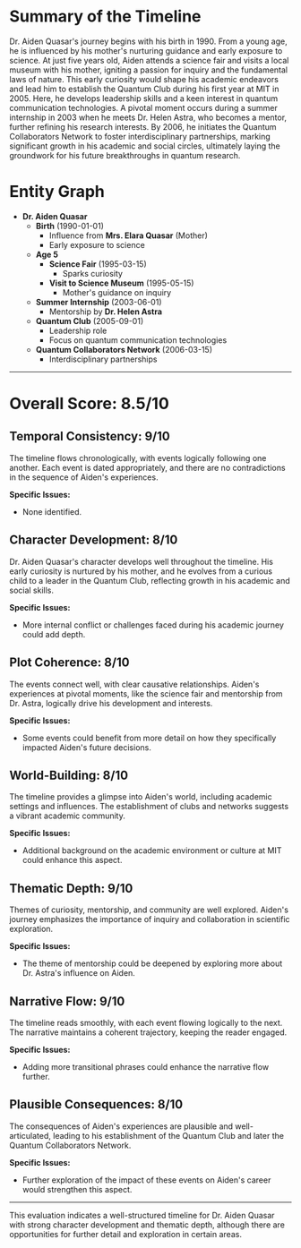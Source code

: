 # Summary of the Timeline

Dr. Aiden Quasar's journey begins with his birth in 1990. From a young age, he is influenced by his mother's nurturing guidance and early exposure to science. At just five years old, Aiden attends a science fair and visits a local museum with his mother, igniting a passion for inquiry and the fundamental laws of nature. This early curiosity would shape his academic endeavors and lead him to establish the Quantum Club during his first year at MIT in 2005. Here, he develops leadership skills and a keen interest in quantum communication technologies. A pivotal moment occurs during a summer internship in 2003 when he meets Dr. Helen Astra, who becomes a mentor, further refining his research interests. By 2006, he initiates the Quantum Collaborators Network to foster interdisciplinary partnerships, marking significant growth in his academic and social circles, ultimately laying the groundwork for his future breakthroughs in quantum research.

# Entity Graph

- **Dr. Aiden Quasar**
  - **Birth** (1990-01-01)
    - Influence from **Mrs. Elara Quasar** (Mother)
    - Early exposure to science
  - **Age 5** 
    - **Science Fair** (1995-03-15)
      - Sparks curiosity
    - **Visit to Science Museum** (1995-05-15)
      - Mother's guidance on inquiry
  - **Summer Internship** (2003-06-01)
    - Mentorship by **Dr. Helen Astra**
  - **Quantum Club** (2005-09-01)
    - Leadership role
    - Focus on quantum communication technologies
  - **Quantum Collaborators Network** (2006-03-15)
    - Interdisciplinary partnerships

---

# Overall Score: 8.5/10

## Temporal Consistency: 9/10
The timeline flows chronologically, with events logically following one another. Each event is dated appropriately, and there are no contradictions in the sequence of Aiden's experiences.

**Specific Issues:**
- None identified.

## Character Development: 8/10
Dr. Aiden Quasar's character develops well throughout the timeline. His early curiosity is nurtured by his mother, and he evolves from a curious child to a leader in the Quantum Club, reflecting growth in his academic and social skills.

**Specific Issues:**
- More internal conflict or challenges faced during his academic journey could add depth.

## Plot Coherence: 8/10
The events connect well, with clear causative relationships. Aiden's experiences at pivotal moments, like the science fair and mentorship from Dr. Astra, logically drive his development and interests.

**Specific Issues:**
- Some events could benefit from more detail on how they specifically impacted Aiden's future decisions.

## World-Building: 8/10
The timeline provides a glimpse into Aiden's world, including academic settings and influences. The establishment of clubs and networks suggests a vibrant academic community.

**Specific Issues:**
- Additional background on the academic environment or culture at MIT could enhance this aspect.

## Thematic Depth: 9/10
Themes of curiosity, mentorship, and community are well explored. Aiden's journey emphasizes the importance of inquiry and collaboration in scientific exploration.

**Specific Issues:**
- The theme of mentorship could be deepened by exploring more about Dr. Astra's influence on Aiden.

## Narrative Flow: 9/10
The timeline reads smoothly, with each event flowing logically to the next. The narrative maintains a coherent trajectory, keeping the reader engaged.

**Specific Issues:**
- Adding more transitional phrases could enhance the narrative flow further.

## Plausible Consequences: 8/10
The consequences of Aiden's experiences are plausible and well-articulated, leading to his establishment of the Quantum Club and later the Quantum Collaborators Network.

**Specific Issues:**
- Further exploration of the impact of these events on Aiden's career would strengthen this aspect.

---

This evaluation indicates a well-structured timeline for Dr. Aiden Quasar with strong character development and thematic depth, although there are opportunities for further detail and exploration in certain areas.